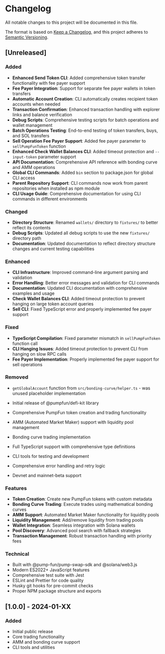 # Changelog

All notable changes to this project will be documented in this file.

The format is based on [Keep a Changelog](https://keepachangelog.com/en/1.0.0/),
and this project adheres to [Semantic Versioning](https://semver.org/spec/v2.0.0.html).

## [Unreleased]

### Added
- **Enhanced Send Token CLI**: Added comprehensive token transfer functionality with fee payer support
- **Fee Payer Integration**: Support for separate fee payer wallets in token transfers
- **Automatic Account Creation**: CLI automatically creates recipient token accounts when needed
- **Transaction Confirmation**: Enhanced transaction handling with explorer links and balance verification
- **Debug Scripts**: Comprehensive testing scripts for batch operations and wallet management
- **Batch Operations Testing**: End-to-end testing of token transfers, buys, and SOL transfers
- **Sell Operation Fee Payer Support**: Added fee payer parameter to `sellPumpFunToken` function
- **Enhanced Check Wallet Balances CLI**: Added timeout protection and `--input-token` parameter support
- **API Documentation**: Comprehensive API reference with bonding curve and AMM operations
- **Global CLI Commands**: Added `bin` section to package.json for global CLI access
- **Parent Repository Support**: CLI commands now work from parent repositories when installed as npm module
- **CLI Usage Guide**: Comprehensive documentation for using CLI commands in different environments

### Changed
- **Directory Structure**: Renamed `wallets/` directory to `fixtures/` to better reflect its contents
- **Debug Scripts**: Updated all debug scripts to use the new `fixtures/` directory path
- **Documentation**: Updated documentation to reflect directory structure changes and current testing capabilities

### Enhanced
- **CLI Infrastructure**: Improved command-line argument parsing and validation
- **Error Handling**: Better error messages and validation for CLI commands
- **Documentation**: Updated CLI documentation with comprehensive examples and usage
- **Check Wallet Balances CLI**: Added timeout protection to prevent hanging on large token account queries
- **Sell CLI**: Fixed TypeScript error and properly implemented fee payer support

### Fixed
- **TypeScript Compilation**: Fixed parameter mismatch in `sellPumpFunToken` function call
- **CLI Hanging Issues**: Added timeout protection to prevent CLI from hanging on slow RPC calls
- **Fee Payer Implementation**: Properly implemented fee payer support for sell operations

### Removed
- `getGlobalAccount` function from `src/bonding-curve/helper.ts` - was unused placeholder implementation

- Initial release of @pumpfun/defi-kit library
- Comprehensive PumpFun token creation and trading functionality
- AMM (Automated Market Maker) support with liquidity pool management
- Bonding curve trading implementation
- Full TypeScript support with comprehensive type definitions
- CLI tools for testing and development
- Comprehensive error handling and retry logic
- Devnet and mainnet-beta support

### Features

- **Token Creation**: Create new PumpFun tokens with custom metadata
- **Bonding Curve Trading**: Execute trades using mathematical bonding curves
- **AMM Support**: Automated Market Maker functionality for liquidity pools
- **Liquidity Management**: Add/remove liquidity from trading pools
- **Wallet Integration**: Seamless integration with Solana wallets
- **Pool Discovery**: Advanced pool search with fallback strategies
- **Transaction Management**: Robust transaction handling with priority fees

### Technical

- Built with @pump-fun/pump-swap-sdk and @solana/web3.js
- Modern ES2022+ JavaScript features
- Comprehensive test suite with Jest
- ESLint and Prettier for code quality
- Husky git hooks for pre-commit checks
- Proper NPM package structure and exports

## [1.0.0] - 2024-01-XX

### Added

- Initial public release
- Core trading functionality
- AMM and bonding curve support
- CLI tools and utilities
